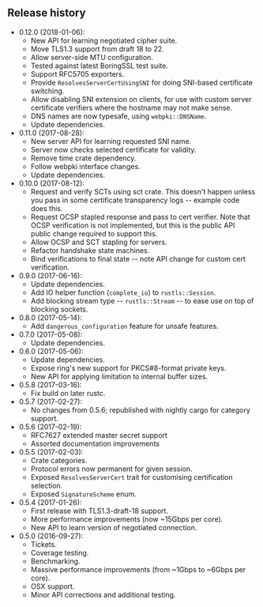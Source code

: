 ## Release history

* 0.12.0 (2018-01-06):
  - New API for learning negotiated cipher suite.
  - Move TLS1.3 support from draft 18 to 22.
  - Allow server-side MTU configuration.
  - Tested against latest BoringSSL test suite.
  - Support RFC5705 exporters.
  - Provide `ResolvesServerCertUsingSNI` for doing SNI-based
    certificate switching.
  - Allow disabling SNI extension on clients, for use with
    custom server certificate verifiers where the hostname
    may not make sense.
  - DNS names are now typesafe, using `webpki::DNSName`.
  - Update dependencies.
* 0.11.0 (2017-08-28):
  - New server API for learning requested SNI name.
  - Server now checks selected certificate for validity.
  - Remove time crate dependency.
  - Follow webpki interface changes.
  - Update dependencies.
* 0.10.0 (2017-08-12):
  - Request and verify SCTs using sct crate.  This doesn't happen
    unless you pass in some certificate transparency logs -- example code
    does this.
  - Request OCSP stapled response and pass to cert verifier.
    Note that OCSP verification is not implemented, but this is the public
    API public change required to support this.
  - Allow OCSP and SCT stapling for servers.
  - Refactor handshake state machines.
  - Bind verifications to final state -- note API change for custom cert
    verification.
* 0.9.0 (2017-06-16):
  - Update dependencies.
  - Add IO helper function (`complete_io`) to `rustls::Session`.
  - Add blocking stream type -- `rustls::Stream` -- to ease use on top
    of blocking sockets.
* 0.8.0 (2017-05-14):
  - Add `dangerous_configuration` feature for unsafe features.
* 0.7.0 (2017-05-08):
  - Update dependencies.
* 0.6.0 (2017-05-06):
  - Update dependencies.
  - Expose ring's new support for PKCS#8-format private keys.
  - New API for applying limitation to internal buffer sizes.
* 0.5.8 (2017-03-16):
  - Fix build on later rustc.
* 0.5.7 (2017-02-27):
  - No changes from 0.5.6; republished with nightly cargo for category support.
* 0.5.6 (2017-02-19):
  - RFC7627 extended master secret support
  - Assorted documentation improvements
* 0.5.5 (2017-02-03):
  - Crate categories.
  - Protocol errors now permanent for given session.
  - Exposed `ResolvesServerCert` trait for customising certification
    selection.
  - Exposed `SignatureScheme` enum.
* 0.5.4 (2017-01-26):
  - First release with TLS1.3-draft-18 support.
  - More performance improvements (now ~15Gbps per core).
  - New API to learn version of negotiated connection.
* 0.5.0 (2016-09-27):
  - Tickets.
  - Coverage testing.
  - Benchmarking.
  - Massive performance improvements (from ~1Gbps to ~6Gbps per core).
  - OSX support.
  - Minor API corrections and additional testing.
